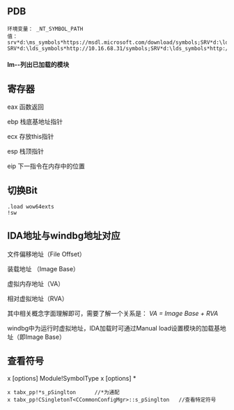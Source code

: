 ## PDB

```
环境变量： _NT_SYMBOL_PATH
值： srv*d:\ms_symbols*https://msdl.microsoft.com/download/symbols;SRV*d:\lds_symbols*http://114.115.237.236/symbols; SRV*d:\lds_symbols*http://10.16.68.31/symbols;SRV*d:\lds_symbols*http://pc01v.lds.corp.qihoo.net/symbols;srv*d:\lds_symbols*http://192.168.11.23/symbols;srv*d:\lds_symbols*http://192.168.21.169/symbols;srv*d:\lds_symbols*http://172.16.10.43/symbol;
```



#### lm--列出已加载的模块

## 寄存器

eax	函数返回

ebp	栈底基地址指针

ecx 	存放this指针

esp	栈顶指针

eip	下一指令在内存中的位置



## 切换Bit

```
.load wow64exts
!sw
```

## IDA地址与windbg地址对应

文件偏移地址（File Offset）

装载地址 （Image Base）

虚拟内存地址（VA）

相对虚拟地址（RVA）

其中相关概念字面理解即可，需要了解一个关系是：
 *VA = Image Base + RVA*

windbg中为运行时虚拟地址，IDA加载时可通过Manual load设置模块的加载基地址（即Image Base）



## 查看符号

x [options] Module!SymbolType
x [options] *

```
x tabx_pp!*s_pSinglton		//*为通配
x tabx_pp!CSingletonT<CCommonConfigMgr>::s_pSinglton   //查看特定符号
```


